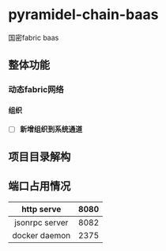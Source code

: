 # pyramidel-chain-baas

国密fabric baas

## 整体功能

### 动态fabric网络

#### 组织

- [ ] **新增组织到系统通道**

## 项目目录解构

## 端口占用情况

| http serve | 8080 |
| :------------: | :--: |
| jsonrpc server | 8082 |
| docker daemon | 2375 |

